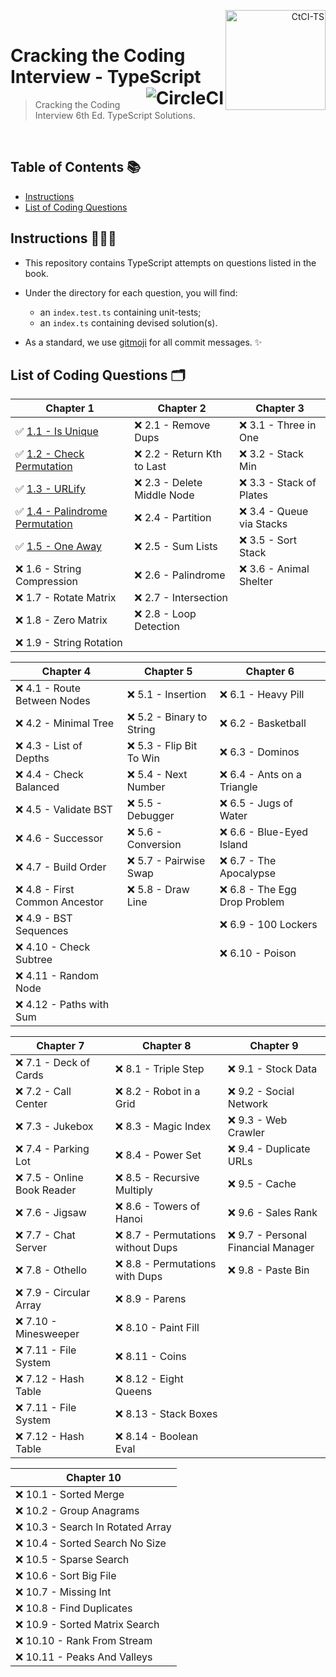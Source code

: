 <p align="right">
  <a href="https://www.amazon.co.uk/Cracking-Coding-Interview-6th-Programming/dp/0984782850">
    <img alt="CtCI-TS" title="CtCI-TS" src="https://images-na.ssl-images-amazon.com/images/I/51l5XzLln%2BL._SX348_BO1,204,203,200_.jpg" align="right" width="160" />
  </a>
  <br />
</p>

<h1>
  Cracking the Coding Interview - TypeScript
  <a href="https://circleci.com/gh/Braden1996/Cracking-the-Coding-Interview-TypeScript">
    <img alt="CircleCI" title="Cracking-the-Coding-Interview-TypeScript" src="https://img.shields.io/circleci/token/f20ee3721cd18cf083b7a981f74d71a5d2804c31/project/github/Braden1996/Cracking-the-Coding-Interview-TypeScript/master.svg?style=for-the-badge&logo=circleci&logoColor=f8f8f2&colorA=1C2431" align="right" />
  </a>
</h1>

> Cracking the Coding Interview 6th Ed. TypeScript Solutions.

<br />

## Table of Contents 📚

- [Instructions](#instructions-)
- [List of Coding Questions](#list-of-coding-questions-)

## Instructions 👨🏼‍💻

- This repository contains TypeScript attempts on questions listed in the book.

- Under the directory for each question, you will find:

  - an `index.test.ts` containing unit-tests;
  - an `index.ts` containing devised solution(s).

- As a standard, we use [gitmoji](https://gitmoji.carloscuesta.me/) for all commit messages. ✨

## List of Coding Questions 🗂

| Chapter 1                                                                                      | Chapter 2                   | Chapter 3                 |
| ---------------------------------------------------------------------------------------------- | --------------------------- | ------------------------- |
| ✅ [1.1 - Is Unique](src/chapter01_arrays-and-strings/1.1_is-unique)                           | ❌ 2.1 - Remove Dups        | ❌ 3.1 - Three in One     |
| ✅ [1.2 - Check Permutation](src/chapter01_arrays-and-strings/1.2_check-permutation)           | ❌ 2.2 - Return Kth to Last | ❌ 3.2 - Stack Min        |
| ✅ [1.3 - URLify](src/chapter01_arrays-and-strings/1.3_urlify)                                 | ❌ 2.3 - Delete Middle Node | ❌ 3.3 - Stack of Plates  |
| ✅ [1.4 - Palindrome Permutation](src/chapter01_arrays-and-strings/1.4_palindrome_permutation) | ❌ 2.4 - Partition          | ❌ 3.4 - Queue via Stacks |
| ✅ [1.5 - One Away](src/chapter01_arrays-and-strings/1.5_one-away)                             | ❌ 2.5 - Sum Lists          | ❌ 3.5 - Sort Stack       |
| ❌ 1.6 - String Compression                                                                    | ❌ 2.6 - Palindrome         | ❌ 3.6 - Animal Shelter   |
| ❌ 1.7 - Rotate Matrix                                                                         | ❌ 2.7 - Intersection       |                           |
| ❌ 1.8 - Zero Matrix                                                                           | ❌ 2.8 - Loop Detection     |                           |
| ❌ 1.9 - String Rotation                                                                       |                             |                           |

| Chapter 4                      | Chapter 5                 | Chapter 6                     |
| ------------------------------ | ------------------------- | ----------------------------- |
| ❌ 4.1 - Route Between Nodes   | ❌ 5.1 - Insertion        | ❌ 6.1 - Heavy Pill           |
| ❌ 4.2 - Minimal Tree          | ❌ 5.2 - Binary to String | ❌ 6.2 - Basketball           |
| ❌ 4.3 - List of Depths        | ❌ 5.3 - Flip Bit To Win  | ❌ 6.3 - Dominos              |
| ❌ 4.4 - Check Balanced        | ❌ 5.4 - Next Number      | ❌ 6.4 - Ants on a Triangle   |
| ❌ 4.5 - Validate BST          | ❌ 5.5 - Debugger         | ❌ 6.5 - Jugs of Water        |
| ❌ 4.6 - Successor             | ❌ 5.6 - Conversion       | ❌ 6.6 - Blue-Eyed Island     |
| ❌ 4.7 - Build Order           | ❌ 5.7 - Pairwise Swap    | ❌ 6.7 - The Apocalypse       |
| ❌ 4.8 - First Common Ancestor | ❌ 5.8 - Draw Line        | ❌ 6.8 - The Egg Drop Problem |
| ❌ 4.9 - BST Sequences         |                           | ❌ 6.9 - 100 Lockers          |
| ❌ 4.10 - Check Subtree        |                           | ❌ 6.10 - Poison              |
| ❌ 4.11 - Random Node          |                           |                               |
| ❌ 4.12 - Paths with Sum       |                           |                               |

| Chapter 7                   | Chapter 8                          | Chapter 9                           |
| --------------------------- | ---------------------------------- | ----------------------------------- |
| ❌ 7.1 - Deck of Cards      | ❌ 8.1 - Triple Step               | ❌ 9.1 - Stock Data                 |
| ❌ 7.2 - Call Center        | ❌ 8.2 - Robot in a Grid           | ❌ 9.2 - Social Network             |
| ❌ 7.3 - Jukebox            | ❌ 8.3 - Magic Index               | ❌ 9.3 - Web Crawler                |
| ❌ 7.4 - Parking Lot        | ❌ 8.4 - Power Set                 | ❌ 9.4 - Duplicate URLs             |
| ❌ 7.5 - Online Book Reader | ❌ 8.5 - Recursive Multiply        | ❌ 9.5 - Cache                      |
| ❌ 7.6 - Jigsaw             | ❌ 8.6 - Towers of Hanoi           | ❌ 9.6 - Sales Rank                 |
| ❌ 7.7 - Chat Server        | ❌ 8.7 - Permutations without Dups | ❌ 9.7 - Personal Financial Manager |
| ❌ 7.8 - Othello            | ❌ 8.8 - Permutations with Dups    | ❌ 9.8 - Paste Bin                  |
| ❌ 7.9 - Circular Array     | ❌ 8.9 - Parens                    |                                     |
| ❌ 7.10 - Minesweeper       | ❌ 8.10 - Paint Fill               |                                     |
| ❌ 7.11 - File System       | ❌ 8.11 - Coins                    |                                     |
| ❌ 7.12 - Hash Table        | ❌ 8.12 - Eight Queens             |                                     |
| ❌ 7.11 - File System       | ❌ 8.13 - Stack Boxes              |                                     |
| ❌ 7.12 - Hash Table        | ❌ 8.14 - Boolean Eval             |                                     |

| Chapter 10                        |
| --------------------------------- |
| ❌ 10.1 - Sorted Merge            |
| ❌ 10.2 - Group Anagrams          |
| ❌ 10.3 - Search In Rotated Array |
| ❌ 10.4 - Sorted Search No Size   |
| ❌ 10.5 - Sparse Search           |
| ❌ 10.6 - Sort Big File           |
| ❌ 10.7 - Missing Int             |
| ❌ 10.8 - Find Duplicates         |
| ❌ 10.9 - Sorted Matrix Search    |
| ❌ 10.10 - Rank From Stream       |
| ❌ 10.11 - Peaks And Valleys      |
